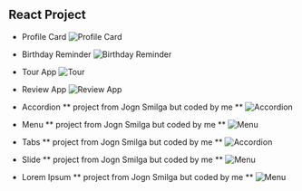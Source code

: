## React Project
* Profile Card 
![Profile Card](./React_Projects/birthday_reminder/src/asset/images/profile-card.jpg)

* Birthday Reminder
![Birthday Reminder](./React_Projects/birthday_reminder/src/asset/images/birthday-reminder.jpg)

* Tour App
![Tour](./React_Projects/birthday_reminder/src/asset/images/tours.jpg)

* Review App
![Review App](./React_Projects/birthday_reminder/src/asset/images/review.jpg)

* Accordion
** project from Jogn Smilga but coded by me **
![Accordion](./React_Projects/birthday_reminder/src/asset/images/accordion.jpg)

* Menu
** project from Jogn Smilga but coded by me **
![Menu](./React_Projects/birthday_reminder/src/asset/images/menu.jpg)

* Tabs
** project from Jogn Smilga but coded by me **
![Accordion](./React_Projects/birthday_reminder/src/asset/images/tabs.jpg)

* Slide
** project from Jogn Smilga but coded by me **
![Menu](./React_Projects/birthday_reminder/src/asset/images/slide.jpg)

* Lorem Ipsum
** project from Jogn Smilga but coded by me **
![Menu](./React_Projects/birthday_reminder/src/asset/images/lorem.jpg)

